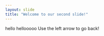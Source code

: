 ```yaml
---
layout: slide
title: "Welcome to our second slide!"
---
```

hello hellooooo
Use the left arrow to go back!

